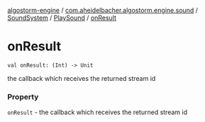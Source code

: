 [algostorm-engine](../../../index.md) / [com.aheidelbacher.algostorm.engine.sound](../../index.md) / [SoundSystem](../index.md) / [PlaySound](index.md) / [onResult](.)

# onResult

`val onResult: (Int) -> Unit`

the callback which receives the returned stream id

### Property

`onResult` - the callback which receives the returned stream id